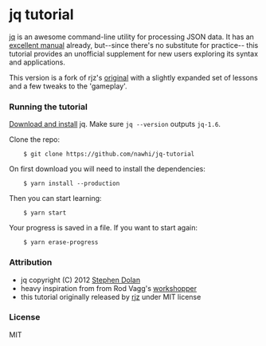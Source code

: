 # jq tutorial

[jq][0] is an awesome command-line utility for processing JSON data. It has an [excellent manual][1] already, but--since there's no substitute for practice-- this tutorial provides an unofficial supplement for new users exploring its syntax and applications.

This version is a fork of rjz's [original][5] with a slightly expanded set of lessons and a few tweaks to the 'gameplay'.

### Running the tutorial  

[Download and install][2] jq. Make sure `jq --version` outputs `jq-1.6`.

Clone the repo:
```
    $ git clone https://github.com/nawhi/jq-tutorial 
```

On first download you will need to install the dependencies:
```
    $ yarn install --production
``` 

Then you can start learning:
```
    $ yarn start 
```

Your progress is saved in a file. If you want to start again:
```
    $ yarn erase-progress
```

### Attribution

  * jq copyright (C) 2012 [Stephen Dolan][3]
  * heavy inspiration from from Rod Vagg's [workshopper][4]
  * this tutorial originally released by [rjz][5] under MIT license

### License

MIT

[0]: http://stedolan.github.io/jq "jq"
[1]: http://stedolan.github.io/jq/manual "jq Manual"
[2]: http://stedolan.github.io/jq/download/ "Download jq"
[3]: https://github.com/stedolan
[4]: https://github.com/rvagg/workshopper "Workshopper"
[5]: https://github.com/rjz/jq-tutorial "rjz/jq-tutorial - GitHub"
